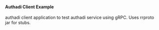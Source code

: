 #### Authadi Client Example ####
authadi client application to test authadi service using gRPC. Uses rrproto jar for stubs.  
